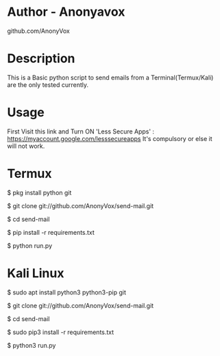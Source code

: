 # Author - Anonyavox

github.com/AnonyVox

# Description

This is a Basic python script to send emails from a Terminal(Termux/Kali) are the only tested currently. 

# Usage

First Visit this link and Turn ON 'Less Secure Apps' :
https://myaccount.google.com/lesssecureapps
It's compulsory or else it will not work. 

 # Termux

 $ pkg install python git

 $ git clone git://github.com/AnonyVox/send-mail.git

 $ cd send-mail
 
 $ pip install -r requirements.txt 

 $ python run.py
 
 # Kali Linux
 
 $ sudo apt install python3 python3-pip git
 
 $ git clone git://github.com/AnonyVox/send-mail.git
 
 $ cd send-mail
 
 $ sudo pip3 install -r requirements.txt 
 
 $ python3 run.py



